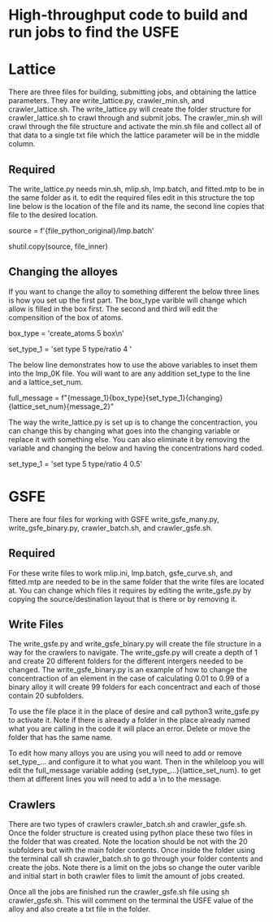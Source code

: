 # High-throughput code to build and run jobs to find the USFE
# Lattice
There are three files for building, submitting jobs, and obtaining the lattice parameters. They are write_lattice.py, crawler_min.sh, and crawler_lattice.sh.
The write_lattice.py will create the folder structure for crawler_lattice.sh to crawl through and submit jobs. The crawler_min.sh will crawl through the file structure and activate the min.sh file and collect all of that data to a single txt file which the lattice parameter will be in the middle column.

## Required
The write_lattice.py needs min.sh, mlip.sh, lmp.batch, and fitted.mtp to be in the same folder as it. to edit the required files edit in this structure the top line below is the location of the file and its name, the second line copies that file to the desired location.

source = f'{file_python_original}/lmp.batch'

shutil.copy(source, file_inner)

## Changing the alloyes
If you want to change the alloy to something different the below three lines is how you set up the first part. The box_type varible will change which allow is filled in the box first. The second and third will edit the compensition of the box of atoms.

box_type = 'create_atoms 5 box\n'

set_type_1 = 'set type 5 type/ratio 4 '


The below line demonstrates how to use the above variables to inset them into the lmp_0K file. You will want to are any addition set_type to the line and a lattice_set_num.

full_message = f"{message_1}{box_type}{set_type_1}{changing} {lattice_set_num}{message_2}"

The way the write_lattice.py is set up is to change the concentraction, you can change this by changing what goes into the changing variable or replace it with something else. You can also eliminate it by removing the variable and changing the below and having the concentrations hard coded.

set_type_1 = 'set type 5 type/ratio 4 0.5'


# GSFE
There are four files for working with GSFE write_gsfe_many.py, write_gsfe_binary.py, crawler_batch.sh, and crawler_gsfe.sh.

## Required
For these write files to work mlip.ini, lmp.batch, gsfe_curve.sh, and fitted.mtp are needed to be in the same folder that the write files are located at. You can change which files it requires by editing the write_gsfe.py by copying the source/destination layout that is there or by removing it.

## Write Files
The write_gsfe.py and write_gsfe_binary.py will create the file structure in a way for the crawlers to navigate. The write_gsfe.py will create a depth of 1 and create 20 different folders for the different intergers needed to be changed. The write_gsfe_binary.py is an example of how to change the concentraction of an element in the case of calculating 0.01 to 0.99 of a binary alloy it will create 99 folders for each concentract and each of those contain 20 subfolders.

To use the file place it in the place of desire and call python3 write_gsfe.py to activate it. Note if there is already a folder in the place already named what you are calling in the code it will place an error. Delete or move the folder that has the same name.

To edit how many alloys you are using you will need to add or remove set_type_... and configure it to what you want. Then in the whileloop you will edit the full_message variable adding {set_type_...}{lattice_set_num}. to get them at different lines you will need to add a \n to the message.

## Crawlers
There are two types of crawlers crawler_batch.sh and crawler_gsfe.sh. Once the folder structure is created using python place these two files in the folder that was created. 
Note the location should be not with the 20 subfolders but with the main folder contents. 
Once inside the folder using the terminal call
sh crawler_batch.sh to go through your folder contents and create the jobs. Note there is a limit on the jobs so change the outer varible and initial start in both crawler files to limit the amount of jobs created.

Once all the jobs are finished run the crawler_gsfe.sh file using sh crawler_gsfe.sh. This will comment on the terminal the USFE value of the alloy and also create a txt file in the folder.
